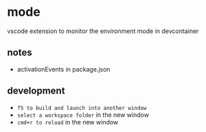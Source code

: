 # mode

vscode extension to monitor the environment mode in devcontainer

## notes

- activationEvents in package.json

## development

- `f5 to build and launch into another window`
- `select a workspace folder` in the new window
- `cmd+r to reload` in the new window
